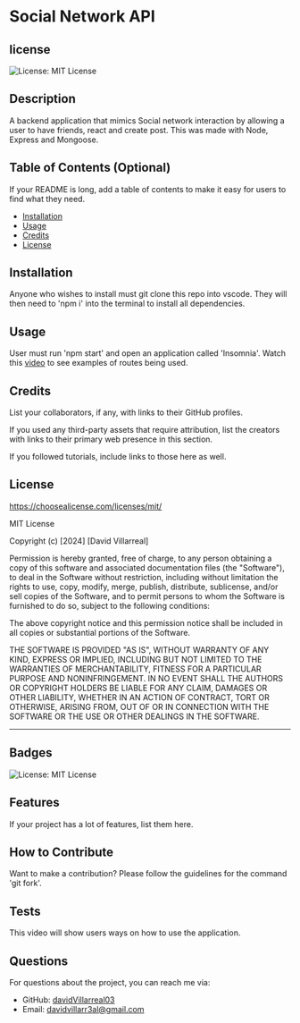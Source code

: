 # Social Network API 
## license
![License: MIT License](https://img.shields.io/badge/License-MIT-yellow.svg)



## Description

A backend application that mimics Social network interaction by allowing a user to have friends, react and create post. This was made with Node, Express and Mongoose. 

## Table of Contents (Optional)

If your README is long, add a table of contents to make it easy for users to find what they need.

- [Installation](#installation)
- [Usage](#usage)
- [Credits](#credits)
- [License](#license)

## Installation

Anyone who wishes to install must git clone this repo into vscode. They will then need to 'npm i' into the terminal to install all dependencies.

## Usage

User must run 'npm start' and open an application called 'Insomnia'. Watch this [video](https://youtu.be/_o_6gMxuZyA) to see examples of routes being used. 

## Credits

List your collaborators, if any, with links to their GitHub profiles.

If you used any third-party assets that require attribution, list the creators with links to their primary web presence in this section.

If you followed tutorials, include links to those here as well.

## License
https://choosealicense.com/licenses/mit/

MIT License

Copyright (c) [2024] [David Villarreal]

Permission is hereby granted, free of charge, to any person obtaining a copy
of this software and associated documentation files (the "Software"), to deal
in the Software without restriction, including without limitation the rights
to use, copy, modify, merge, publish, distribute, sublicense, and/or sell
copies of the Software, and to permit persons to whom the Software is
furnished to do so, subject to the following conditions:

The above copyright notice and this permission notice shall be included in all
copies or substantial portions of the Software.

THE SOFTWARE IS PROVIDED "AS IS", WITHOUT WARRANTY OF ANY KIND, EXPRESS OR
IMPLIED, INCLUDING BUT NOT LIMITED TO THE WARRANTIES OF MERCHANTABILITY,
FITNESS FOR A PARTICULAR PURPOSE AND NONINFRINGEMENT. IN NO EVENT SHALL THE
AUTHORS OR COPYRIGHT HOLDERS BE LIABLE FOR ANY CLAIM, DAMAGES OR OTHER
LIABILITY, WHETHER IN AN ACTION OF CONTRACT, TORT OR OTHERWISE, ARISING FROM,
OUT OF OR IN CONNECTION WITH THE SOFTWARE OR THE USE OR OTHER DEALINGS IN THE
SOFTWARE.

---

## Badges

![License: MIT License](https://img.shields.io/badge/License-MIT-yellow.svg)

## Features

If your project has a lot of features, list them here.

## How to Contribute

Want to make a contribution? Please follow the guidelines for the command 'git fork'.

## Tests

This video will show users ways on how to use the application.

## Questions
For questions about the project, you can reach me via:
- GitHub: [davidVillarreal03](https://github.com/davidVillarreal03)
- Email: davidvillarr3al@gmail.com
